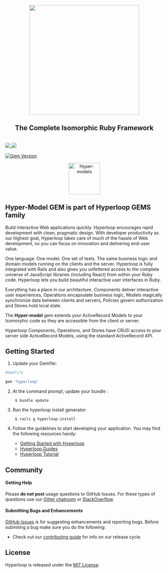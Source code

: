 <div class="githubhyperloopheader">

<p align="center">

<a href="http://ruby-hyperloop.io/" alt="Hyperloop" title="Hyperloop">
<img width="350px" src="http://ruby-hyperloop.io/images/hyperloop-github-logo.png">
</a>

</p>

<h2 align="center">The Complete Isomorphic Ruby Framework</h2>

<br>

<a href="http://ruby-hyperloop.io/" alt="Hyperloop" title="Hyperloop">
<img src="http://ruby-hyperloop.io/images/githubhyperloopbadge.png">
</a>

<a href="https://gitter.im/ruby-hyperloop/chat" alt="Gitter chat" title="Gitter chat">
<img src="http://ruby-hyperloop.io/images/githubgitterbadge.png">
</a>

[![Gem Version](https://badge.fury.io/rb/hyper-model.svg)](https://badge.fury.io/rb/hyper-model)

<p align="center">
<img src="http://ruby-hyperloop.io/images/HyperModels.png" width="100" alt="Hyper-models">
</p>

</div>

## Hyper-Model GEM is part of Hyperloop GEMS family

Build interactive Web applications quickly. Hyperloop encourages rapid development with clean, pragmatic design. With developer productivity as our highest goal, Hyperloop takes care of much of the hassle of Web development, so you can focus on innovation and delivering end-user value.

One language. One model. One set of tests. The same business logic and domain models running on the clients and the server. Hyperloop is fully integrated with Rails and also gives you unfettered access to the complete universe of JavaScript libraries (including React) from within your Ruby code. Hyperloop lets you build beautiful interactive user interfaces in Ruby.

Everything has a place in our architecture. Components deliver interactive user experiences, Operations encapsulate business logic, Models magically synchronize data between clients and servers, Policies govern authorization and Stores hold local state. 

The **Hyper-model** gem extends your ActiveRecord Models to your Isomorphic code so they are accessible from the client or server.

Hyperloop Components, Operations, and Stores have CRUD access to your server side ActiveRecord Models, using the standard ActiveRecord API.

## Getting Started

1. Update your Gemfile:
        
```ruby
#Gemfile

gem 'hyperloop'
```

2. At the command prompt, update your bundle :

        $ bundle update

3. Run the hyperloop install generator:

        $ rails g hyperloop:install

4. Follow the guidelines to start developing your application. You may find
   the following resources handy:
    * [Getting Started with Hyperloop](http://ruby-hyperloop.io/start/components/)
    * [Hyperloop Guides](http://ruby-hyperloop.io/docs/architecture)
    * [Hyperloop Tutorial](http://ruby-hyperloop.io/tutorials)

## Community

#### Getting Help
Please **do not post** usage questions to GitHub Issues. For these types of questions use our [Gitter chatroom](https://gitter.im/ruby-hyperloop/chat) or [StackOverflow](http://stackoverflow.com/questions/tagged/hyperloop).

#### Submitting Bugs and Enhancements
[GitHub Issues](https://github.com/ruby-hyperloop/hyperloop/issues) is for suggesting enhancements and reporting bugs. Before submiting a bug make sure you do the following:
* Check out our [contributing guide](https://github.com/ruby-hyperloop/hyperloop/blob/master/CONTRIBUTING.md) for info on our release cycle.

## License

Hyperloop is released under the [MIT License](http://www.opensource.org/licenses/MIT).


